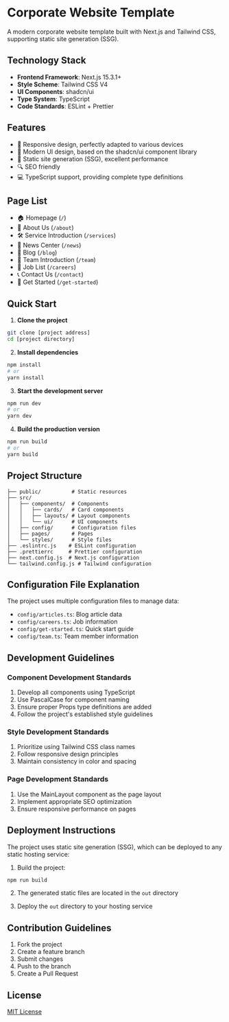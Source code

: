 # Corporate Website Template

A modern corporate website template built with Next.js and Tailwind CSS, supporting static site generation (SSG).

## Technology Stack

- **Frontend Framework**: Next.js 15.3.1+
- **Style Scheme**: Tailwind CSS V4
- **UI Components**: shadcn/ui
- **Type System**: TypeScript
- **Code Standards**: ESLint + Prettier

## Features

- 📱 Responsive design, perfectly adapted to various devices
- 🎨 Modern UI design, based on the shadcn/ui component library
- 🚀 Static site generation (SSG), excellent performance
- 🔍 SEO friendly
- 💻 TypeScript support, providing complete type definitions

## Page List

- 🏠 Homepage (`/`)
- 📄 About Us (`/about`)
- 🛠️ Service Introduction (`/services`)
- 📰 News Center (`/news`)
- 📝 Blog (`/blog`)
- 👥 Team Introduction (`/team`)
- 💼 Job List (`/careers`)
- 📞 Contact Us (`/contact`)
- 🚀 Get Started (`/get-started`)

## Quick Start

1. **Clone the project**

```bash
git clone [project address]
cd [project directory]
```

2. **Install dependencies**

```bash
npm install
# or
yarn install
```

3. **Start the development server**

```bash
npm run dev
# or
yarn dev
```

4. **Build the production version**

```bash
npm run build
# or
yarn build
```

## Project Structure

```
├── public/          # Static resources
├── src/
│   ├── components/  # Components
│   │   ├── cards/   # Card components
│   │   ├── layouts/ # Layout components
│   │   └── ui/      # UI components
│   ├── config/      # Configuration files
│   ├── pages/       # Pages
│   └── styles/      # Style files
├── .eslintrc.js    # ESLint configuration
├── .prettierrc     # Prettier configuration
├── next.config.js  # Next.js configuration
└── tailwind.config.js # Tailwind configuration
```

## Configuration File Explanation

The project uses multiple configuration files to manage data:

- `config/articles.ts`: Blog article data
- `config/careers.ts`: Job information
- `config/get-started.ts`: Quick start guide
- `config/team.ts`: Team member information

## Development Guidelines

### Component Development Standards

1. Develop all components using TypeScript
2. Use PascalCase for component naming
3. Ensure proper Props type definitions are added
4. Follow the project's established style guidelines

### Style Development Standards

1. Prioritize using Tailwind CSS class names
2. Follow responsive design principles
3. Maintain consistency in color and spacing

### Page Development Standards

1. Use the MainLayout component as the page layout
2. Implement appropriate SEO optimization
3. Ensure responsive performance on pages

## Deployment Instructions

The project uses static site generation (SSG), which can be deployed to any static hosting service:

1. Build the project:
```bash
npm run build
```

2. The generated static files are located in the `out` directory

3. Deploy the `out` directory to your hosting service

## Contribution Guidelines

1. Fork the project
2. Create a feature branch
3. Submit changes
4. Push to the branch
5. Create a Pull Request

## License

[MIT License](LICENSE)
